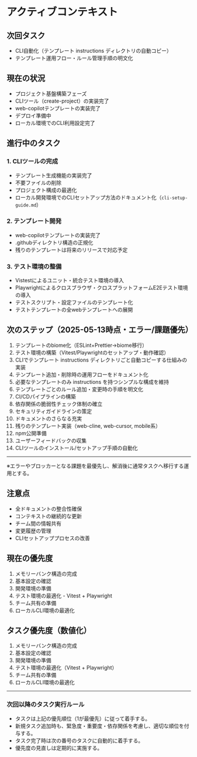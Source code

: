 <!-- アクティブコンテキスト -->

# アクティブコンテキスト

## 次回タスク

* CLI自動化（テンプレート instructions ディレクトリの自動コピー）
* テンプレート運用フロー・ルール管理手順の明文化

## 現在の状況

* プロジェクト基盤構築フェーズ
* CLIツール（create-project）の実装完了
* web-copilotテンプレートの実装完了
* デプロイ準備中
* ローカル環境でのCLI利用設定完了

## 進行中のタスク

### 1. CLIツールの完成

* テンプレート生成機能の実装完了
* 不要ファイルの削除
* プロジェクト構成の最適化
* ローカル開発環境でのCLIセットアップ方法のドキュメント化（`cli-setup-guide.md`）

### 2. テンプレート開発

* web-copilotテンプレートの実装完了
* .githubディレクトリ構造の正規化
* 残りのテンプレートは将来のリリースで対応予定

### 3. テスト環境の整備

* Vistestによるユニット・統合テスト環境の導入
* Playwrightによるクロスブラウザ・クロスプラットフォームE2Eテスト環境の導入
* テストスクリプト・設定ファイルのテンプレート化
* テストテンプレートの全webテンプレートへの展開

## 次のステップ（2025-05-13時点・エラー/課題優先）

1. テンプレートのbiome化（ESLint+Prettier→biome移行）
2. テスト環境の構築（Vitest/Playwrightのセットアップ・動作確認）
3. CLIでテンプレート instructions ディレクトリごと自動コピーする仕組みの実装
4. テンプレート追加・削除時の運用フローをドキュメント化
5. 必要なテンプレートのみ instructions を持つシンプルな構成を維持
6. テンプレートごとのルール追加・変更時の手順を明文化
7. CI/CDパイプラインの構築
8. 依存関係の脆弱性チェック体制の確立
9. セキュリティガイドラインの策定
10. ドキュメントのさらなる充実
11. 残りのテンプレート実装（web-cline, web-cursor, mobile系）
12. npm公開準備
13. ユーザーフィードバックの収集
14. CLIツールのインストール/セットアップ手順の自動化

---

※エラーやブロッカーとなる課題を最優先し、解消後に通常タスクへ移行する運用とする。

## 注意点

* 全ドキュメントの整合性確保
* コンテキストの継続的な更新
* チーム間の情報共有
* 変更履歴の管理
* CLIセットアッププロセスの改善

## 現在の優先度

1. メモリーバンク構造の完成
2. 基本設定の確認
3. 開発環境の準備
4. テスト環境の最適化 - Vitest + Playwright
5. チーム共有の準備
6. ローカルCLI環境の最適化

## タスク優先度（数値化）

1. メモリーバンク構造の完成
2. 基本設定の確認
3. 開発環境の準備
4. テスト環境の最適化（Vitest + Playwright）
5. チーム共有の準備
6. ローカルCLI環境の最適化

---

### 次回以降のタスク実行ルール

* タスクは上記の優先順位（1が最優先）に従って着手する。
* 新規タスク追加時も、緊急度・重要度・依存関係を考慮し、適切な順位を付与する。
* タスク完了時は次の番号のタスクに自動的に着手する。
* 優先度の見直しは定期的に実施する。
